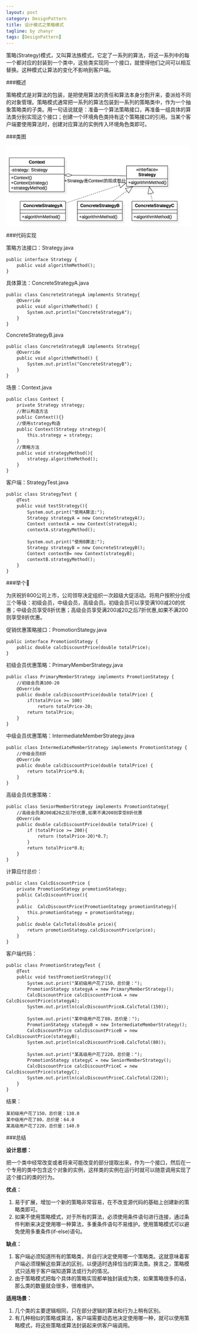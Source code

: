 ```yaml
---
layout: post
category: DesignPattern
title: 设计模式之策略模式
tagline: by zhanyr
tags: [DesignPattern]
---
```


策略(Strategy)模式，又叫算法族模式，它定了一系列的算法，将这一系列中的每一个都对应的封装到一个类中，这些类实现同一个接口，就使得他们之间可以相互替换。这种模式让算法的变化不影响到客户端。

<!--more-->

###概述
	
策略模式是对算法的包装，是把使用算法的责任和算法本身分割开来，委派给不同的对象管理。策略模式通常把一系列的算法包装到一系列的策略类中，作为一个抽象策略类的子类。用一句话说就是：准备一个算法策略接口，再准备一组具体的算法类分别实现这个接口；创建一个环境角色类持有这个策略接口的引用。当某个客户端要使用算法时，创建对应算法的实例传入环境角色类即可。

###类图

![策略模式类图](https://github.com/zhanyr/zhanyr.github.io/raw/master/_images/strategy.png)

###代码实现

策略方法接口：Strategy.java

	public interface Strategy {
		public void algorithmMethod();
	}

具体算法：ConcreteStrategyA.java

	public class ConcreteStrategyA implements Strategy{
		@Override
		public void algorithmMethod() {
			System.out.println("ConcreteStrategyA");
		}
	}
	
ConcreteStrategyB.java
	
	public class ConcreteStrategyB implements Strategy{
		@Override
		public void algorithmMethod() {
			System.out.println("ConcreteStrategyB");
		}
	}

场景：Context.java

	public class Context {
		private Strategy strategy;
		//默认构造方法
		public Context(){}
		//使用strategy构造
		public Context(Strategy strategy){
			this.strategy = strategy;
		}
		//策略方法
		public void strategyMethod(){
			strategy.algorithmMethod();
		}
	}

客户端：StrategyTest.java

	public class StrategyTest {
		@Test
		public void testStrategy(){
			System.out.print("使用A算法:");
			Strategy strategyA = new ConcreteStrategyA();
			Context contextA = new Context(strategyA);
			contextA.strategyMethod();

			System.out.print("使用B算法:");
			Strategy strategyB = new ConcreteStrategyB();
			Context contextB= new Context(strategyB);
			contextB.strategyMethod();
		}
	}
	
###举个🌰

为庆祝折800公司上市，公司领导决定组织一次超级大促活动。将用户按积分分成三个等级：初级会员，中级会员，高级会员。初级会员可以享受满100减20的优惠；中级会员享受8折优惠；高级会员享受满200减20之后7折优惠,如果不满200则享受8折优惠。

促销优惠策略接口：PromotionStategy.java

	public interface PromotionStategy {
		public double calcDiscountPrice(double totalPrice);
	}
	
初级会员优惠策略：PrimaryMemberStrategy.java

	public class PrimaryMemberStrategy implements PromotionStategy {
		//初级会员满100-20
		@Override
		public double calcDiscountPrice(double totalPrice) {
			if(totalPrice >= 100)
				return totalPrice-20;
			return totalPrice;
		}
	}

中级会员优惠策略：IntermediateMemberStrategy.java

	public class IntermediateMemberStrategy implements PromotionStategy {
		//中级会员8折
		@Override
		public double calcDiscountPrice(double totalPrice) {
			return totalPrice*0.8;
		}
	}
	
高级会员优惠策略：

	public class SeniorMemberStrategy implements PromotionStategy{
		//高级会员满200减20之后7折优惠,如果不满200则享受8折优惠
		@Override
		public double calcDiscountPrice(double totalPrice) {
			if (totalPrice >= 200){
				return (totalPrice-20)*0.7;
			}
			return totalPrice*0.8;
		}
	}
	
计算应付总价：

	public class CalcDiscountPrice {
		private PromotionStategy promotionStategy;
		public CalcDiscountPrice(){
		}
		public  CalcDiscountPrice(PromotionStategy promotionStategy){
			this.promotionStategy = promotionStategy;
		}
		public double CalcTotal(double price){
			return promotionStategy.calcDiscountPrice(price);
		}
	}
	
客户端代码：

	public class PromotionStrategyTest {
		@Test
		public void testPromotionStrategy(){
			System.out.print("某初级用户花了150，总价是：");
			PromotionStategy stategyA = new PrimaryMemberStrategy();
			CalcDiscountPrice calcDiscountPriceA = new CalcDiscountPrice(stategyA);
			System.out.println(calcDiscountPriceA.CalcTotal(150));

			System.out.print("某中级用户花了80，总价是：");
			PromotionStategy stategyB = new IntermediateMemberStrategy();
			CalcDiscountPrice calcDiscountPriceB = new CalcDiscountPrice(stategyB);
			System.out.println(calcDiscountPriceB.CalcTotal(80));

			System.out.print("某高级用户花了220，总价是：");
			PromotionStategy stategyC = new SeniorMemberStrategy();
			CalcDiscountPrice calcDiscountPriceC = new CalcDiscountPrice(stategyC);
			System.out.println(calcDiscountPriceC.CalcTotal(220));
		}
	}
	
结果：

	某初级用户花了150，总价是：130.0
	某中级用户花了80，总价是：64.0
	某高级用户花了220，总价是：140.0
	
###总结

**设计思想：**

把一个类中经常改变或者将来可能改变的部分提取出来，作为一个接口，然后在一个专用的类中包含这个对象的实例，这样类的实例在运行时就可以随意调用实现了这个接口的类的行为。

**优点：**

1. 易于扩展，增加一个新的策略非常容易，在不改变源代码的基础上创建新的策略类即可。
2. 如果不使用策略模式，对于所有的算法，必须使用条件语句进行连接，通过条件判断来决定使用哪一种算法，多重条件语句不易维护。使用策略模式可以避免使用多重条件(if-else)语句。

**缺点：**

1. 客户端必须知道所有的策略类，并自行决定使用哪一个策略类。这就意味着客户端必须理解这些算法的区别，以便适时选择恰当的算法类。换言之，策略模式只适用于客户端知道算法或行为的情况。
2. 由于策略模式把每个具体的策略实现都单独封装成为类，如果策略很多的话，那么类的数量就会很多，很难维护。

**适用场景：**

1. 几个类的主要逻辑相同，只在部分逻辑的算法和行为上稍有区别。
2. 有几种相似的策略或算法，客户端需要动态地决定使用哪一种，就可以使用策略模式，将这些策略或算法封装起来供客户端调用。